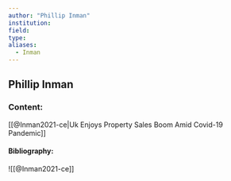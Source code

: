 ```yaml
---
author: "Phillip Inman"
institution:
field:
type:
aliases:
  - Inman
---
```


## Phillip Inman

### Content:
[[@Inman2021-ce|Uk Enjoys Property Sales Boom Amid Covid-19 Pandemic]]

#### Bibliography:

![[@Inman2021-ce]]